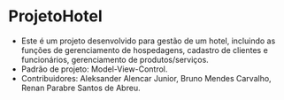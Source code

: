 # ProjetoHotel
- Este é um projeto desenvolvido para gestão de um hotel, incluindo as funções de gerenciamento de hospedagens, cadastro de clientes e funcionários, gerenciamento de produtos/serviços.
- Padrão de projeto: Model-View-Control.
- Contribuidores: Aleksander Alencar Junior, Bruno Mendes Carvalho, Renan Parabre Santos de Abreu.
